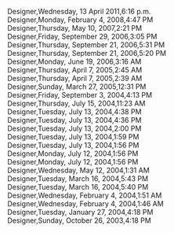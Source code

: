 ﻿Designer,Wednesday, 13 April 2011,6:16 p.m.  Designer,Monday, February 4, 2008,4:47 PM  Designer,Thursday, May 10, 2007,2:21 PM  Designer,Friday, September 29, 2006,3:05 PM  Designer,Thursday, September 21, 2006,5:31 PM  Designer,Thursday, September 21, 2006,5:20 PM  Designer,Monday, June 19, 2006,3:16 AM  Designer,Thursday, April 7, 2005,2:45 AM  Designer,Thursday, April 7, 2005,2:39 AM  Designer,Sunday, March 27, 2005,12:31 PM  Designer,Friday, September 3, 2004,4:13 PM  Designer,Thursday, July 15, 2004,11:23 AM  Designer,Tuesday, July 13, 2004,4:38 PM  Designer,Tuesday, July 13, 2004,4:36 PM  Designer,Tuesday, July 13, 2004,2:00 PM  Designer,Tuesday, July 13, 2004,1:59 PM  Designer,Tuesday, July 13, 2004,1:56 PM  Designer,Monday, July 12, 2004,1:56 PM  Designer,Monday, July 12, 2004,1:56 PM  Designer,Wednesday, May 12, 2004,1:31 AM  Designer,Tuesday, March 16, 2004,5:43 PM  Designer,Tuesday, March 16, 2004,5:40 PM  Designer,Wednesday, February 4, 2004,1:51 AM  Designer,Wednesday, February 4, 2004,1:46 AM  Designer,Tuesday, January 27, 2004,4:18 PM  Designer,Sunday, October 26, 2003,4:18 PM